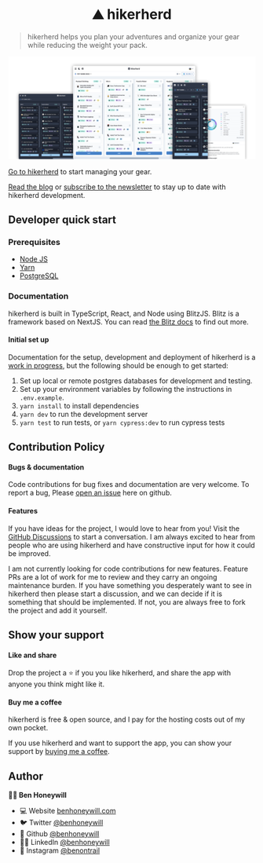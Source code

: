 <h1 align="center">⛰️ hikerherd</h1>

> hikerherd helps you plan your adventures and organize your gear while reducing the weight your pack.

![screenshots](./public/readme-hero.png)

[Go to hikerherd](https://www.hikerherd.com) to start managing your gear.

[Read the blog](https://blog.hikerherd.com) or [subscribe to the newsletter](https://blog.hikerherd.com/#/portal/signup) to stay up to date with hikerherd development.

## Developer quick start

### Prerequisites

- [Node JS](https://docs.npmjs.com/downloading-and-installing-node-js-and-npm)
- [Yarn](https://classic.yarnpkg.com/lang/en/docs/install/#mac-stable)
- [PostgreSQL](https://www.postgresql.org/)

### Documentation

hikerherd is built in TypeScript, React, and Node using BlitzJS. Blitz is a framework based on NextJS. You can read [the Blitz docs](https://blitzjs.com/docs) to find out more.

#### Initial set up

Documentation for the setup, development and deployment of hikerherd is a [work in progress](https://github.com/benhoneywill/hikerherd/issues/29), but the following should be enough to get started:

1. Set up local or remote postgres databases for development and testing.
2. Set up your environment variables by following the instructions in `.env.example`.
3. `yarn install` to install dependencies
4. `yarn dev` to run the development server
5. `yarn test` to run tests, or `yarn cypress:dev` to run cypress tests

## Contribution Policy

#### Bugs & documentation

Code contributions for bug fixes and documentation are very welcome. To report a bug, Please [open an issue](https://github.com/benhoneywill/hikerherd/issues/new/choose) here on github.

#### Features

If you have ideas for the project, I would love to hear from you! Visit the [GitHub Discussions](https://github.com/benhoneywill/hikerherd/discussions) to start a conversation. I am always excited to hear from people who are using hikerherd and have constructive input for how it could be improved.

I am not currently looking for code contributions for new features. Feature PRs are a lot of work for me to review and they carry an ongoing maintenance burden. If you have something you desperately want to see in hikerherd then please start a discussion, and we can decide if it is something that should be implemented. If not, you are always free to fork the project and add it yourself.

## Show your support

#### Like and share

Drop the project a ⭐️ if you you like hikerherd, and share the app with anyone you think might like it.

#### Buy me a coffee

hikerherd is free & open source, and I pay for the hosting costs out of my own pocket.

If you use hikerherd and want to support the app, you can show your support by [buying me a coffee](https://ko-fi.com/benontrail).

## Author

**🧑‍💻 Ben Honeywill**

- 💻 Website [benhoneywill.com](https://benhoneywill.com)
- 🐦 Twitter [@benhoneywill](https://twitter.com/benhoneywill)
- 🐙 Github [@benhoneywill](https://github.com/benhoneywill)
- 🧑‍🎓 LinkedIn [@benhoneywill](https://linkedin.com/in/benhoneywill)
- 📸 Instagram [@benontrail](https://instagram.com/benontrail)
